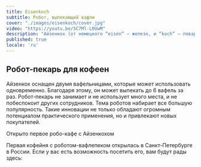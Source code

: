 ```yaml
---
title: Eisenkoch
subtitle: Робот, выпекающий вафли
cover: "./images/eisenkoch/cover.jpg"
video: "https://youtu.be/SC7Ml-L0UwM"
description: "Айзенкох (от немецкого “eisen” — железо, и ”koch” — повар, шэф) - робот для выпекания вафель. Компактный манипулятор UR3e c шестью степенями свободы, ограниченный в пространстве защитным стеклом, способен к исполнению сложных действий, от заливки теста в формы для выпечки до подачи готовых вафель пользователю. Все, что роботу необходимо - поставка теста и палочек для вафель, и он будет работать автономно. Айзенкох очень облегчает работу бариста и предназначен для установки в кофейнях."
published: true
locale: 'ru'
---
```


## Робот-пекарь для кофеен

<ma-section title="Одновременное выпекание нескольких вафель">
Айзенкох оснащен двумя вафельницами, которые может использовать одновременно. Благодаря этому, он может выпекать до 6 вафель за раз.
</ma-section>

<ma-section title="Неприхотливость">
Робот-пекарь не занимает и не использует много места, и не побеспокоит других сотрудников.
</ma-section>

<ma-section title="Привлечение новых покупателей">
Тема роботов набирает все большую популярность. Такие инновации не только обладают огромным потенциалом практического применения, но и привлекают новых покупателей.
</ma-section>

<ma-title type="tick">Открыто первое робо-кафе с Айзенкохом</ma-title>

<p>
Первая кофейня с роботом-вафлепеком открылась в Санкт-Петербурге в России. Если у вас есть возможность посетить его, вам будут рады здесь: 
</p>

<ma-gmap src="https://www.google.com/maps/embed?pb=!1m18!1m12!1m3!1d1998.9168453586494!2d30.346158316256695!3d59.933521981874335!2m3!1f0!2f0!3f0!3m2!1i1024!2i768!4f13.1!3m3!1m2!1s0x469631716613151d%3A0x885e618ab88a285c!2sCoffeenomica!5e0!3m2!1sru!2sru!4v1641508769870!5m2!1sru!2sru"></ma-gmap>
